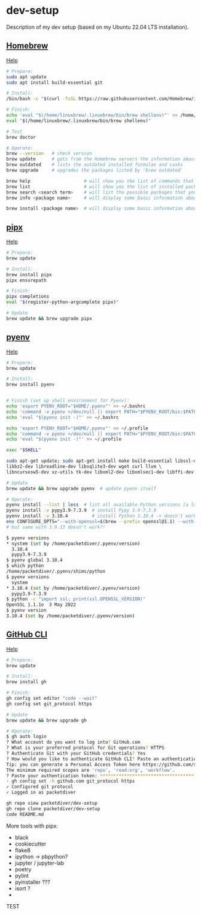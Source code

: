 # dev-setup
Description of my dev setup (based on my Ubuntu 22.04 LTS installation).


## [Homebrew](https://brew.sh/)

[Help](https://docs.brew.sh/Manpage)

```bash
# Prepare:
sudo apt update
sudo apt install build-essential git

# Install:
/bin/bash -c "$(curl -fsSL https://raw.githubusercontent.com/Homebrew/install/HEAD/install.sh)"

# Finish:
echo 'eval "$(/home/linuxbrew/.linuxbrew/bin/brew shellenv)"' >> /home/marcello/.profile
eval "$(/home/linuxbrew/.linuxbrew/bin/brew shellenv)"

```

```bash
# Test
brew doctor

# Operate:
brew --version   # check version
brew update      # gets from the Homebrew servers the information about the most recent versions of the available formulae and casks
brew outdated    # lists the outdated installed formulae and casks
brew upgrade     # upgrades the packages listed by 'brew outdated'

brew help                    # will show you the list of commands that are available
brew list                    # will show you the list of installed packages
brew search <search term>    # will list the possible packages that you can install
brew info <package name>     # will display some basic information about the package in question

brew install <package name>  # will display some basic information about the package in question
```

## [pipx](https://pypa.github.io/pipx/)

[Help](https://pypa.github.io/pipx/docs/)

```bash
# Prepare:
brew update

# Install:
brew install pipx
pipx ensurepath

# Finish:
pipx completions
eval "$(register-python-argcomplete pipx)"

# Update
brew update && brew upgrade pipx
```

## [pyenv](https://github.com/pyenv/pyenv)

[Help](https://github.com/pyenv/pyenv/wiki)

```bash
# Prepare:
brew update

# Install:
brew install pyenv


# Finish (set up shell environment for Pyenv):
echo 'export PYENV_ROOT="$HOME/.pyenv"' >> ~/.bashrc
echo 'command -v pyenv >/dev/null || export PATH="$PYENV_ROOT/bin:$PATH"' >> ~/.bashrc
echo 'eval "$(pyenv init -)"' >> ~/.bashrc

echo 'export PYENV_ROOT="$HOME/.pyenv"' >> ~/.profile
echo 'command -v pyenv >/dev/null || export PATH="$PYENV_ROOT/bin:$PATH"' >> ~/.profile
echo 'eval "$(pyenv init -)"' >> ~/.profile

exec "$SHELL"

sudo apt-get update; sudo apt-get install make build-essential libssl-dev zlib1g-dev \
libbz2-dev libreadline-dev libsqlite3-dev wget curl llvm \
libncursesw5-dev xz-utils tk-dev libxml2-dev libxmlsec1-dev libffi-dev liblzma-dev

# Update
brew update && brew upgrade pyenv  # update pyenv itself
```

```bash
# Operate:
pyenv install --list | less  # list all available Python versions (a lot!)
pyenv install -v pypy3.9-7.3.9  # install Pypy 3.9-7.3.9
pyenv install -v 3.10.4         # install Python 3.10.4 -> doesn't work!
env CONFIGURE_OPTS="--with-openssl=$(brew --prefix openssl@1.1) --with-openssl_rpath=auto" pyenv install 3.10.4
# but same with 3.9.13 doesn't work?!

$ pyenv versions
* system (set by /home/packetdiver/.pyenv/version)
  3.10.4
  pypy3.9-7.3.9
$ pyenv global 3.10.4
$ which python
/home/packetdiver/.pyenv/shims/python
$ pyenv versions
  system
* 3.10.4 (set by /home/packetdiver/.pyenv/version)
  pypy3.9-7.3.9
$ python -c "import ssl; print(ssl.OPENSSL_VERSION)"
OpenSSL 1.1.1o  3 May 2022
$ pyenv version
3.10.4 (set by /home/packetdiver/.pyenv/version)
```

## [GitHub CLI](https://cli.github.com/)

[Help](https://cli.github.com/manual/)

```bash
# Prepare:
brew update

# Install:
brew install gh

# Finish:
gh config set editor "code --wait"
gh config set git_protocol https

# Update
brew update && brew upgrade gh
```

```bash
# Operate:
$ gh auth login
? What account do you want to log into? GitHub.com
? What is your preferred protocol for Git operations? HTTPS
? Authenticate Git with your GitHub credentials? Yes
? How would you like to authenticate GitHub CLI? Paste an authentication token
Tip: you can generate a Personal Access Token here https://github.com/settings/tokens
The minimum required scopes are 'repo', 'read:org', 'workflow'.
? Paste your authentication token: ****************************************
- gh config set -h github.com git_protocol https
✓ Configured git protocol
✓ Logged in as packetdiver

gh repo view packetdiver/dev-setup
gh repo clone packetdiver/dev-setup
code README.md


```

More tools with pipx:

- black
- cookiecutter
- flake8
- ipython -> pbpython?
- jupyter / jupyter-lab
- poetry
- pylint
- pyinstaller ???
- isort ?
- 

TEST
